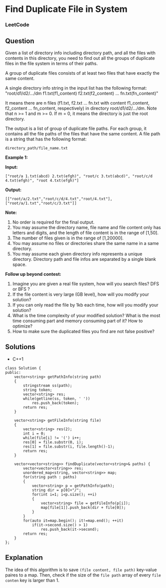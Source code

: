 # Find Duplicate File in System

### LeetCode

## Question

Given a list of directory info including directory path, and all the files with contents in this directory, you need to find out all the groups of duplicate files in the file system in terms of their paths.

A group of duplicate files consists of at least two files that have exactly the same content.

A single directory info string in the input list has the following format:
"root/d1/d2/.../dm f1.txt(f1_content) f2.txt(f2_content) ... fn.txt(fn_content)"

It means there are n files (f1.txt, f2.txt ... fn.txt with content f1_content, f2_content ... fn_content, respectively) in directory root/d1/d2/.../dm. Note that n >= 1 and m >= 0. If m = 0, it means the directory is just the root directory.

The output is a list of group of duplicate file paths. For each group, it contains all the file paths of the files that have the same content. A file path is a string that has the following format:

`directory_path/file_name.txt`

**Example 1:**

**Input:**
```
["root/a 1.txt(abcd) 2.txt(efgh)", "root/c 3.txt(abcd)", "root/c/d 4.txt(efgh)", "root 4.txt(efgh)"]
```

**Output:**
```
[["root/a/2.txt","root/c/d/4.txt","root/4.txt"],["root/a/1.txt","root/c/3.txt"]]
```

**Note:**

1.  No order is required for the final output.
2.  You may assume the directory name, file name and file content only has letters and digits, and the length of file content is in the range of [1,50].
3.  The number of files given is in the range of [1,20000].
4.  You may assume no files or directories share the same name in a same directory.
5.  You may assume each given directory info represents a unique directory. Directory path and file infos are separated by a single blank space.

**Follow up beyond contest:**

1.  Imagine you are given a real file system, how will you search files? DFS or BFS ?
2.  If the file content is very large (GB level), how will you modify your solution?
3.  If you can only read the file by 1kb each time, how will you modify your solution?
4.  What is the time complexity of your modified solution? What is the most time consuming part and memory consuming part of it? How to optimize?
5.  How to make sure the duplicated files you find are not false positive?

## Solutions

* C++1
```
class Solution {
public:
    vector<string> getPathInfo(string path)
    {
        stringstream ss(path);
        string token;
        vector<string> res;
        while(getline(ss, token, ' '))
            res.push_back(token);
        return res;
    }
    
    vector<string> getFileInfo(string file)
    {
        vector<string> res(2);
        int i = 0;
        while(file[i] != '(') i++;
        res[0] = file.substr(0, i);
        res[1] = file.substr(i, file.length()-1);
        return res;
    }

    vector<vector<string>> findDuplicate(vector<string>& paths) {
        vector<vector<string>> res;
        unordered_map<string, vector<string>> map;
        for(string path : paths)
        {
            vector<string> p = getPathInfo(path);
            string dir = p[0]+"/";
            for(int i=1; i<p.size(); ++i)
            {
                vector<string> file = getFileInfo(p[i]);
                map[file[1]].push_back(dir + file[0]);
            }
        }
        for(auto it=map.begin(); it!=map.end(); ++it)
            if(it->second.size() > 1)
                res.push_back(it->second);
        return res;
    }
};
```

## Explanation

The idea of this algorithm is to save `(file content, file path)` key-value paires to a map. Then, check if the size of the `file path` array of every `file conten` key is larger than 1.
